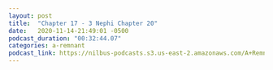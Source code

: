 ```yaml
---
layout: post
title:  "Chapter 17 - 3 Nephi Chapter 20"
date:   2020-11-14-21:49:01 -0500
podcast_duration: "00:32:44.07"
categories: a-remnant
podcast_link: https://nilbus-podcasts.s3.us-east-2.amazonaws.com/A+Remnant+Shall+Return/17+-+Chapter+17+-+3+Nephi+Chapter+20.mp3
---
```

